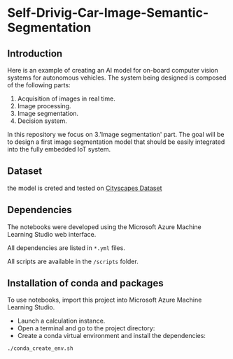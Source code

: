 # Self-Drivig-Car-Image-Semantic-Segmentation


## Introduction

Here is an example of creating an AI model for on-board computer vision systems for autonomous vehicles. The system being designed is composed of the following parts:

1. Acquisition of images in real time.
2. Image processing.
3. Image segmentation.
4. Decision system.

In this repository we focus on 3.'Image segmentation' part. The goal will be to design a first image segmentation model that should be easily integrated into the fully embedded IoT system.

## Dataset
the model is creted and tested on [Cityscapes Dataset](#https://www.cityscapes-dataset.com/dataset-overview/)

## Dependencies

The notebooks were developed using the Microsoft Azure Machine Learning Studio web interface.

All dependencies are listed in `*.yml` files.

All scripts are available in the `/scripts` folder.

## Installation of conda and packages

To use notebooks, import this project into Microsoft Azure Machine Learning Studio.

- Launch a calculation instance.
- Open a terminal and go to the project directory:
- Create a conda virtual environment and install the dependencies:
```
./conda_create_env.sh
``` 
